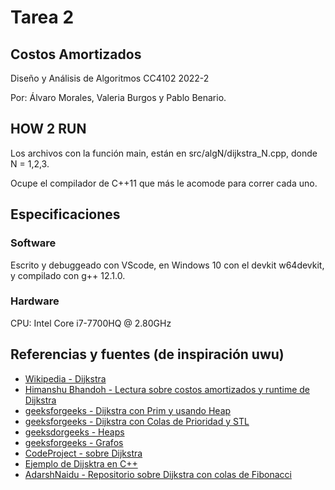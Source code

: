 # Tarea 2

## Costos Amortizados

Diseño y Análisis de Algoritmos
CC4102
2022-2

Por: Álvaro Morales, Valeria Burgos y Pablo Benario.

## HOW 2 RUN

Los archivos con la función main, están en src/algN/dijkstra_N.cpp, donde N = 1,2,3.

Ocupe el compilador de C++11 que más le acomode para correr cada uno.

## Especificaciones

### Software

Escrito y debuggeado con VScode, en Windows 10 con el devkit w64devkit, y compilado con g++ 12.1.0.

### Hardware

CPU: Intel Core i7-7700HQ @ 2.80GHz

## Referencias y fuentes (de inspiración uwu)

- [Wikipedia - Dijkstra](https://en.wikipedia.org/wiki/Dijkstra%27s_algorithm)
- [Himanshu Bhandoh - Lectura sobre costos amortizados y runtime de Dijkstra](https://web.stanford.edu/class/archive/cs/cs161/cs161.1166/lectures/lecture12.pdf)
- [geeksforgeeks - Dijkstra con Prim y usando Heap](https://www.geeksforgeeks.org/dijkstras-shortest-path-algorithm-greedy-algo-7/)
- [geeksforgeeks - Dijkstra con Colas de Prioridad y STL](https://www.geeksforgeeks.org/dijkstras-shortest-path-algorithm-using-priority_queue-stl/)
- [geeksdorgeeks - Heaps](https://www.geeksforgeeks.org/binary-heap/)
- [geeksforgeeks - Grafos](https://www.geeksforgeeks.org/graph-and-its-representations/)
- [CodeProject - sobre Dijkstra](https://www.codeproject.com/Articles/42561/Dijkstra-s-Algorithm-for-Network-Optimization-Usin)
- [Ejemplo de Dijsktra en C++](https://sites.google.com/site/indy256/algo_cpp/dijkstra_heap)
- [AdarshNaidu - Repositorio sobre Dijkstra con colas de Fibonacci](https://github.com/AdarshNaidu/Dijkstra-s-Algorithm-Using-Fibonacci-Heap)
  